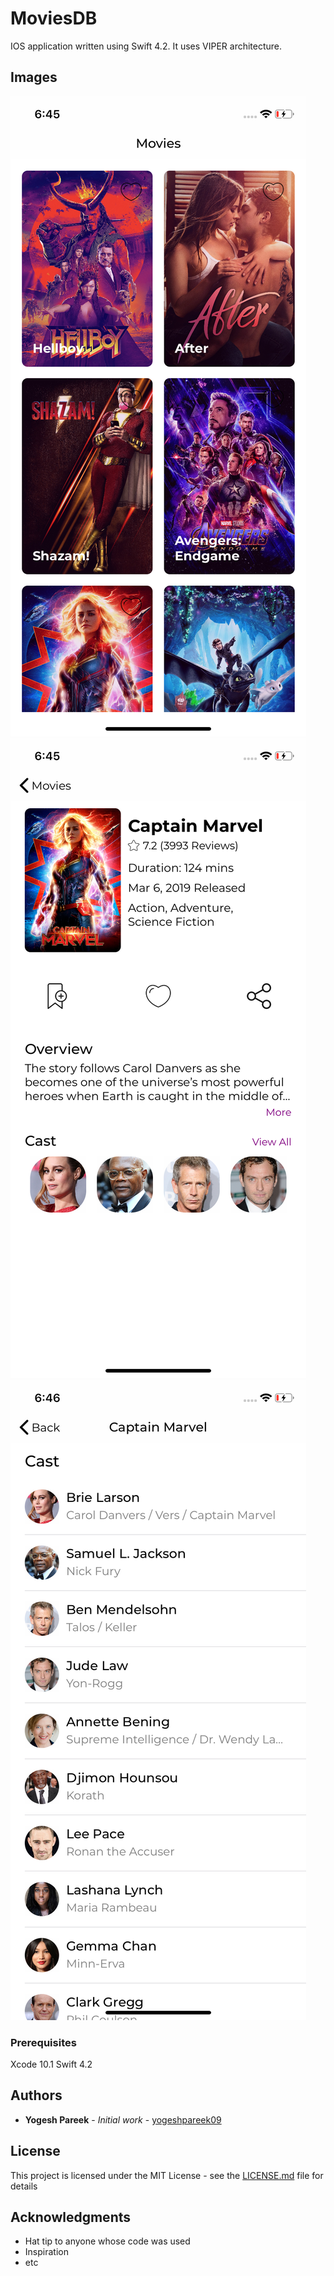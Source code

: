 # MoviesDB

IOS application written using Swift 4.2. It uses VIPER architecture.

## Images

![alt text](Images/ScreenShot_1.png)
![alt text](Images/ScreenShot_2.png)
![alt text](Images/ScreenShot_3.png)

### Prerequisites

Xcode 10.1
Swift 4.2

## Authors

* **Yogesh Pareek** - *Initial work* - [yogeshpareek09](https://github.com/yogeshpareek09)

## License

This project is licensed under the MIT License - see the [LICENSE.md](LICENSE.md) file for details

## Acknowledgments

* Hat tip to anyone whose code was used
* Inspiration
* etc

